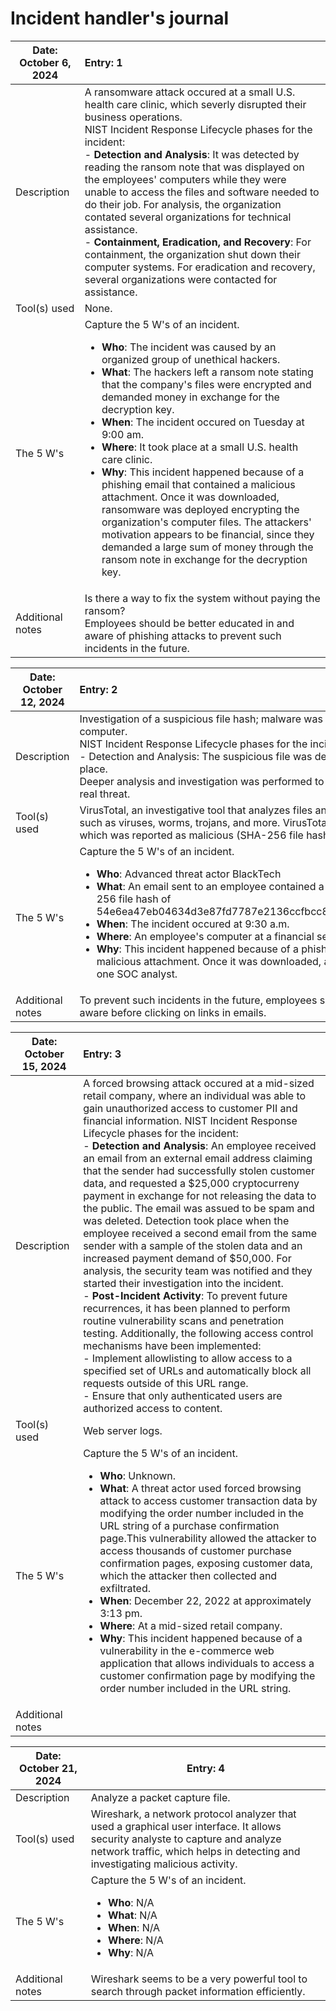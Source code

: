 <h1>Incident handler's journal</h1>

|Date: October 6, 2024	|Entry: 1|
|-----------------------|:--------|
Description	|A ransomware attack occured at a small U.S. health care clinic, which severly disrupted their business operations.<br/> NIST Incident Response Lifecycle phases for the incident:<br/>- <b>Detection and Analysis</b>: It was detected by reading the ransom note that was displayed on the employees' computers while they were unable to access the files and software needed to do their job. For analysis, the organization contated several organizations for technical assistance.<br/>- <b>Containment, Eradication, and Recovery</b>: For containment, the organization shut down their computer systems. For eradication and recovery, several organizations were contacted for assistance.|
|Tool(s) used	|None.|
|The 5 W's 	|Capture the 5 W's of an incident.<ul><li><b>Who</b>: The incident was caused by an organized group of unethical hackers.</li><li><b>What</b>: The hackers left a ransom note stating that the company's files were encrypted and demanded money in exchange for the decryption key.</li><li><b>When</b>: The incident occured on Tuesday at 9:00 am.</li><li><b>Where</b>: It took place at a small U.S. health care clinic.</li><li><b>Why</b>: This incident happened because of a phishing email that contained a malicious attachment. Once it was downloaded, ransomware was deployed encrypting the organization's computer files. The attackers' motivation appears to be financial, since they demanded a large sum of money through the ransom note in exchange for the decryption key.</li></ul>|
|Additional notes	|Is there a way to fix the system without paying the ransom?</br>Employees should be better educated in and aware of phishing attacks to prevent such incidents in the future.|



|Date: October 12, 2024	|Entry: 2|
|-----------------------|:--------|
|Description|	Investigation of a suspicious file hash; malware was downloaded on an employee's computer.<br/>NIST Incident Response Lifecycle phases for the incident:<br/>- Detection and Analysis: The suspicious file was detected by the security systems in place.<br/>Deeper analysis and investigation was performed to determine if the alert signified a real threat.|
|Tool(s) used|	VirusTotal, an investigative tool that analyzes files and URLs for malicious content such as viruses, worms, trojans, and more. VirusTotal was used to analyze a file hash, which was reported as malicious (SHA-256 file hash).|
|The 5 W's| 	Capture the 5 W's of an incident. <ul><li><b>Who</b>: Advanced threat actor BlackTech </li><li><b>What</b>: An email sent to an employee contained a malicious file attachment (SHA-256 file hash of 54e6ea47eb04634d3e87fd7787e2136ccfbcc80ade34f246a12cf93bab527f6b.</li> <li><b>When</b>: The incident occured at 9:30 a.m. </li><li><b>Where</b>: An employee's computer at a financial services company. </li><li><b>Why</b>: This incident happened because of a phishing email that contained a malicious attachment. Once it was downloaded, an alert was received by a level one SOC analyst.</li></ul>|
|Additional notes|	To prevent such incidents in the future, employees should be trained to be more aware before clicking on links in emails.|



|Date: October 15, 2024	|Entry: 3|
|-----------------------|:--------|
|Description|	A forced browsing attack occured at a mid-sized retail company, where an individual was able to gain unauthorized access to customer PII and financial information. NIST Incident Response Lifecycle phases for the incident:<br/> - <b>Detection and Analysis</b>: An employee received an email from an external email address claiming that the sender had successfully stolen customer data, and requested a $25,000 cryptocurreny payment in exchange for not releasing the data to the public. The email was assued to be spam and was deleted. Detection took place when the employee received a second email from the same sender with a sample of the stolen data and an increased payment demand of $50,000. For analysis, the security team was notified and they started their investigation into the incident. <br/>- <b>Post-Incident Activity</b>: To prevent future recurrences, it has been planned to perform routine vulnerability scans and penetration testing. Additionally, the following access control mechanisms have been implemented:<br/>    - Implement allowlisting to allow access to a specified set of URLs and automatically block all requests outside of this URL range.<br/>- Ensure that only authenticated users are authorized access to content.|
|Tool(s) used	|Web server logs.|
|The 5 W's |	Capture the 5 W's of an incident.<ul><li><b>Who</b>: Unknown.</li> <li><b>What</b>: A threat actor used forced browsing attack to access customer transaction data by modifying the order number included in the URL string of a purchase confirmation page.This vulnerability allowed the attacker to access thousands of customer purchase confirmation pages, exposing customer data, which the attacker then collected and exfiltrated.</li><li><b>When</b>: December 22, 2022 at approximately 3:13 pm.</li><li><b>Where</b>: At a mid-sized retail company.</li><li><b>Why</b>: This incident happened because of a vulnerability in the e-commerce web application that allows individuals to access a customer confirmation page by modifying the order number included in the URL string.</li></ul>
|Additional notes| |	



|Date: October 21, 2024	|Entry: 4|
|-----------------------|--------|
|Description|	Analyze a packet capture file.|
|Tool(s) used	|Wireshark, a network protocol analyzer that used a graphical user interface. It allows security analyste to capture and analyze network traffic, which helps in detecting and investigating malicious activity.|
|The 5 W's |	Capture the 5 W's of an incident. <ul><li><b>Who</b>: N/A </li><li><b>What</b>: N/A</li><li> <b>When</b>: N/A </li><li><b>Where</b>: N/A </li><li><b>Why</b>: N/A</li></ul>|
|Additional notes|	Wireshark seems to be a very powerful tool to search through packet information efficiently. |
